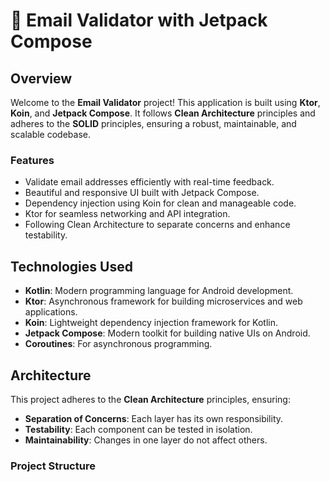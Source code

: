 # 📧 Email Validator with Jetpack Compose

## Overview

Welcome to the **Email Validator** project! This application is built using **Ktor**, **Koin**, and **Jetpack Compose**. It follows **Clean Architecture** principles and adheres to the **SOLID** principles, ensuring a robust, maintainable, and scalable codebase.

### Features

- Validate email addresses efficiently with real-time feedback.
- Beautiful and responsive UI built with Jetpack Compose.
- Dependency injection using Koin for clean and manageable code.
- Ktor for seamless networking and API integration.
- Following Clean Architecture to separate concerns and enhance testability.

## Technologies Used

- **Kotlin**: Modern programming language for Android development.
- **Ktor**: Asynchronous framework for building microservices and web applications.
- **Koin**: Lightweight dependency injection framework for Kotlin.
- **Jetpack Compose**: Modern toolkit for building native UIs on Android.
- **Coroutines**: For asynchronous programming.

## Architecture

This project adheres to the **Clean Architecture** principles, ensuring:

- **Separation of Concerns**: Each layer has its own responsibility.
- **Testability**: Each component can be tested in isolation.
- **Maintainability**: Changes in one layer do not affect others.

### Project Structure
